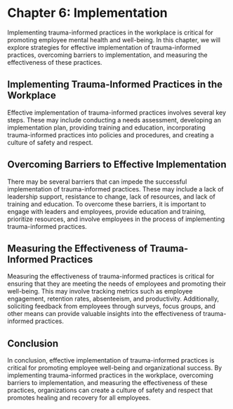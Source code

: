Chapter 6: Implementation
=========================

Implementing trauma-informed practices in the workplace is critical for promoting employee mental health and well-being. In this chapter, we will explore strategies for effective implementation of trauma-informed practices, overcoming barriers to implementation, and measuring the effectiveness of these practices.

Implementing Trauma-Informed Practices in the Workplace
-------------------------------------------------------

Effective implementation of trauma-informed practices involves several key steps. These may include conducting a needs assessment, developing an implementation plan, providing training and education, incorporating trauma-informed practices into policies and procedures, and creating a culture of safety and respect.

Overcoming Barriers to Effective Implementation
-----------------------------------------------

There may be several barriers that can impede the successful implementation of trauma-informed practices. These may include a lack of leadership support, resistance to change, lack of resources, and lack of training and education. To overcome these barriers, it is important to engage with leaders and employees, provide education and training, prioritize resources, and involve employees in the process of implementing trauma-informed practices.

Measuring the Effectiveness of Trauma-Informed Practices
--------------------------------------------------------

Measuring the effectiveness of trauma-informed practices is critical for ensuring that they are meeting the needs of employees and promoting their well-being. This may involve tracking metrics such as employee engagement, retention rates, absenteeism, and productivity. Additionally, soliciting feedback from employees through surveys, focus groups, and other means can provide valuable insights into the effectiveness of trauma-informed practices.

Conclusion
----------

In conclusion, effective implementation of trauma-informed practices is critical for promoting employee well-being and organizational success. By implementing trauma-informed practices in the workplace, overcoming barriers to implementation, and measuring the effectiveness of these practices, organizations can create a culture of safety and respect that promotes healing and recovery for all employees.
